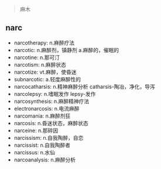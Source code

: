 > 麻木

## narc

- narcotherapy: n.麻醉疗法
- narcotic: n.麻醉剂，镇静剂 a.麻醉的，催眠的
- narcotine: n.那可汀
- narcotism: n.麻醉状态
- narcotize: vt.麻醉，使昏迷
- subnarcotic: a.轻度麻醉性的
- narcocatharsis: n.精神麻醉分析 catharsis-陶冶，净化，导泻
- narcolepsy: n.嗜眠发作 lepsy-发作
- narcosynthesis: n.麻醉精神疗法
- electronarcosis: n.电流麻醉
- narcomania: n.麻醉剂狂
- narcosis: n.昏迷状态，麻醉状态
- narceine: n.那碎因
- narcissism: n.自我陶醉，自恋
- narcissist: n.自我陶醉者
- narcissus: n.水仙
- narcoanalysis: n.麻醉分析